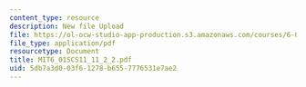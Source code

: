 ```yaml
---
content_type: resource
description: New file Upload
file: https://ol-ocw-studio-app-production.s3.amazonaws.com/courses/6-01sc-introduction-to-electrical-engineering-and-computer-science-i-spring-2011/5db7a3d003f61278b6557776531e7ae2_MIT6_01SCS11_11_2_2.pdf
file_type: application/pdf
resourcetype: Document
title: MIT6_01SCS11_11_2_2.pdf
uid: 5db7a3d0-03f6-1278-b655-7776531e7ae2
---
```

